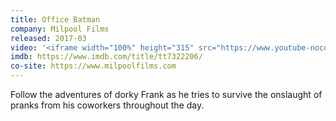 ```yaml
---
title: Office Batman
company: Milpool Films
released: 2017-03
video: '<iframe width="100%" height="315" src="https://www.youtube-nocookie.com/embed/dy8q6CHEjn8" frameborder="0" allow="accelerometer; autoplay; encrypted-media; gyroscope; picture-in-picture" allowfullscreen></iframe>'
imdb: https://www.imdb.com/title/tt7322206/
co-site: https://www.milpoolfilms.com
---
```


Follow the adventures of dorky Frank as he tries to survive the onslaught of pranks from his coworkers throughout the day.
